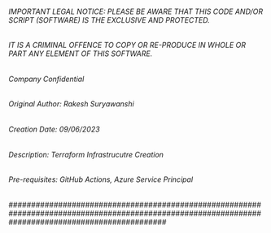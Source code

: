 ###### IMPORTANT LEGAL NOTICE: PLEASE BE AWARE THAT THIS CODE AND/OR SCRIPT (SOFTWARE) IS THE EXCLUSIVE  AND PROTECTED.  #
###### IT IS A CRIMINAL OFFENCE TO COPY OR RE-PRODUCE IN WHOLE OR PART ANY ELEMENT OF THIS SOFTWARE.                                                  #
######                                                                                                                                                #
###### Company Confidential                                                                                                                           #
######                                                                                                                                                #
###### Original Author: Rakesh Suryawanshi                                                                                                            #
###### Creation Date: 09/06/2023                                                                                                                      #
###### Description: Terraform Infrastrucutre Creation                                                                                                 #
###### Pre-requisites: GitHub Actions, Azure Service Principal                                                                                        #
###################################################################################################################################################

